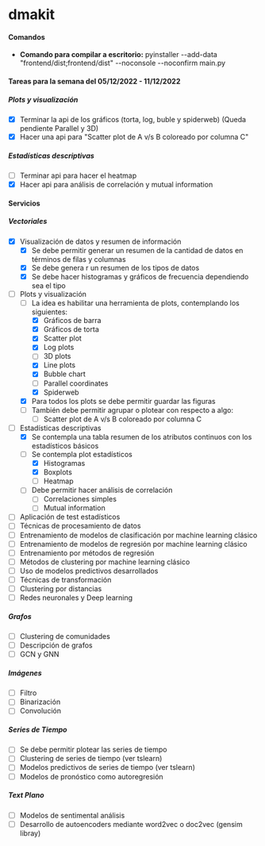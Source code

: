 # dmakit

#### Comandos

* **Comando para compilar a escritorio:** pyinstaller --add-data "frontend/dist;frontend/dist" --noconsole --noconfirm main.py

#### Tareas para la semana del 05/12/2022 - 11/12/2022

##### Plots y visualización
- [x] Terminar la api de los gráficos (torta, log, buble y spiderweb) (Queda pendiente Parallel y 3D)
- [x] Hacer una api para "Scatter plot de A v/s B coloreado por columna C"

##### Estadísticas descriptivas
- [ ] Terminar api para hacer el heatmap
- [x] Hacer api para análisis de correlación y mutual information

#### Servicios

##### Vectoriales

- [x] Visualización de datos y resumen de información
    - [x] Se debe permitir generar un resumen de la cantidad de datos en términos de filas y columnas 
    - [x] Se debe genera
    r un resumen de los tipos de datos
    - [x] Se debe hacer histogramas y gráficos de frecuencia dependiendo sea el tipo
- [ ] Plots y visualización
    - [ ] La idea es habilitar una herramienta de plots, contemplando los siguientes:
        - [x] Gráficos de barra
        - [x] Gráficos de torta
        - [x] Scatter plot
        - [x] Log plots
        - [ ] 3D plots
        - [x] Line plots
        - [x] Bubble chart
        - [ ] Parallel coordinates
        - [x] Spiderweb
    - [x] Para todos los plots se debe permitir guardar las figuras
    - [ ] También debe permitir agrupar o plotear con respecto a algo:
        - [ ] Scatter plot de A v/s B coloreado por columna C
- [ ] Estadísticas descriptivas
    - [x] Se contempla una tabla resumen de los atributos continuos con los estadísticos básicos
    - [ ] Se contempla plot estadísticos
        - [x] Histogramas
        - [x] Boxplots
        - [ ] Heatmap
    - [ ] Debe permitir hacer análisis de correlación
        - [ ] Correlaciones simples
        - [ ] Mutual information
- [ ] Aplicación de test estadísticos
- [ ] Técnicas de procesamiento de datos
- [ ] Entrenamiento de modelos de clasificación por machine learning clásico
- [ ]  Entrenamiento de modelos de regresión por machine learning clásico
- [ ] Entrenamiento por métodos de regresión
- [ ] Métodos de clustering por machine learning clásico
- [ ] Uso de modelos predictivos desarrollados
- [ ] Técnicas de transformación
- [ ] Clustering por distancias
- [ ] Redes neuronales y Deep learning

##### Grafos

- [ ] Clustering de comunidades
- [ ] Descripción de grafos
- [ ] GCN y GNN

##### Imágenes

- [ ] Filtro
- [ ] Binarización
- [ ] Convolución

##### Series de Tiempo 

- [ ] Se debe permitir plotear las series de tiempo
- [ ] Clustering de series de tiempo (ver tslearn)
- [ ] Modelos predictivos de series de tiempo (ver tslearn)
- [ ] Modelos de pronóstico como autoregresión

##### Text Plano

- [ ] Modelos de sentimental análisis
- [ ] Desarrollo de autoencoders mediante word2vec o doc2vec (gensim libray)
